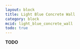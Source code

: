 ```yaml
---
layout: block
title: Light Blue Concrete Wall
category: block
mcid: light_blue_concrete_wall
todo: true
---
```



**TODO**
